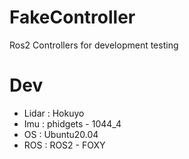 # FakeController
Ros2 Controllers for development testing

# Dev
- Lidar : Hokuyo
- Imu : phidgets - 1044_4
- OS : Ubuntu20.04
- ROS : ROS2 - FOXY
